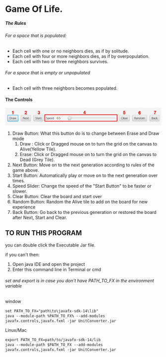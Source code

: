 # Game Of Life.

##### The Rules
###### For a space that is populated:
* Each cell with one or no neighbors dies, as if by solitude.
* Each cell with four or more neighbors dies, as if by overpopulation.
* Each cell with two or three neighbors survives.

###### For a space that is empty or unpopulated
* Each cell with three neighbors becomes populated.

#### The Controls
![Control](src/image/golControl.jpg)

1. Draw Button: What this button do is to change between Erase and Draw mode
    1. Draw : Click or Dragged mouse on to turn the grid on the canvas to Alive(Yellow Tile).
    1. Erase: Click or Dragged mouse on to turn the grid on the canvas to Dead (Grey Tile).
1. Next Button: Move on to the next generation according to rules of the game above.
1. Start Button: Automatically play or move on to the next generation over times.
1. Speed Slider: Change the speed of the "Start Button" to be faster or slower.
1. Clear Button: Clear the board and start over
1. Random Button: Random the Alive tile to add on the board for new experience
1. Back Button: Go back to the previous generation or restored the board after Next, Start and Clear.
	
## TO RUN THIS PROGRAM

you can double click the Executable Jar file. 

if you can't then:
1. Open java IDE and open the project
2. Enter this command line in Terminal or cmd

###### set and export is in case you don't have PATH_TO_FX in the environment variable

window

    set PATH_TO_FX="path\to\javafx-sdk-14\lib"
    java --module-path %PATH_TO_FX% --add-modules javafx.controls,javafx.fxml -jar UnitConverter.jar

Linux/Mac

    export PATH_TO_FX=path/to/javafx-sdk-14/lib
    java --module-path $PATH_TO_FX --add-modules javafx.controls,javafx.fxml -jar UnitConverter.jar

